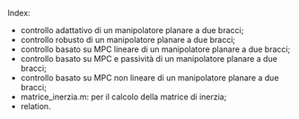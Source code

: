 Index:
- controllo adattativo di un manipolatore planare a due bracci;
- controllo robusto di un manipolatore planare a due bracci;
- controllo basato su MPC lineare di un manipolatore planare a due bracci;
- controllo basato su MPC e passività di un manipolatore planare a due bracci;
- controllo basato su MPC non lineare di un manipolatore planare a due bracci;
- matrice_inerzia.m: per il calcolo della matrice di inerzia;
- relation.